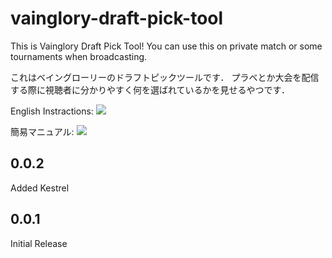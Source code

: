 # vainglory-draft-pick-tool

This is Vainglory Draft Pick Tool!
You can use this on private match or some tournaments when broadcasting.

これはベイングローリーのドラフトピックツールです．
プラベとか大会を配信する際に視聴者に分かりやすく何を選ばれているかを見せるやつです．

English Instractions:
[![](https://cloud.githubusercontent.com/assets/1183484/11322458/0090fbd4-9130-11e5-9654-33cefd6fd06a.png)](https://cloud.githubusercontent.com/assets/1183484/11322458/0090fbd4-9130-11e5-9654-33cefd6fd06a.png)

簡易マニュアル:
[![](https://cloud.githubusercontent.com/assets/1183484/11322464/40fc4034-9130-11e5-95ef-a6737c06469e.png)](https://cloud.githubusercontent.com/assets/1183484/11322464/40fc4034-9130-11e5-95ef-a6737c06469e.png)

## 0.0.2
Added Kestrel

## 0.0.1
Initial Release